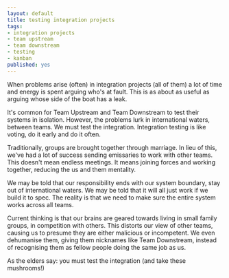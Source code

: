 ```yaml
---
layout: default
title: testing integration projects
tags:
- integration projects
- team upstream
- team downstream
- testing
- kanban
published: yes
---
```

When problems arise (often) in integration projects (all of them) a lot of time and energy is spent arguing who's at fault. This is as about as useful as arguing whose side of the boat has a leak.

It's common for Team Upstream and Team Downstream to test their systems in isolation. However, the problems lurk in international waters, between teams. We must test the integration. Integration testing is like voting, do it early and do it often.

Traditionally, groups are brought together through marriage. In lieu of this, we've had a lot of success sending emissaries to work with other teams. This doesn't mean endless meetings. It means joining forces and working together, reducing the us and them mentality.

We may be told that our responsibility ends with our system boundary, stay out of international waters. We may be told that it will all just work if we build it to  spec. The reality is that we need to make sure the entire system works across all teams.

Current thinking is that our brains are geared towards living in small family groups, in competition with others. This distorts our view of other teams, causing us to presume they are either malicious or incompetent. We even dehumanise them, giving them nicknames like Team Downstream, instead of recognising them as fellow people doing the same job as us.

As the elders say: you must test the integration (and take these mushrooms!)
